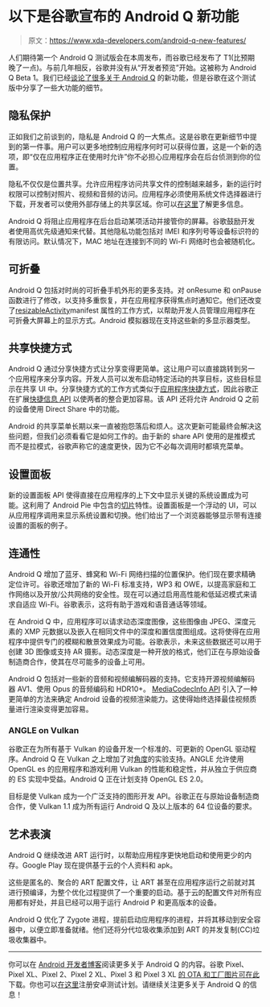 # 以下是谷歌宣布的 Android Q 新功能

> 原文：<https://www.xda-developers.com/android-q-new-features/>

人们期待第一个 Android Q 测试版会在本周发布，而谷歌已经发布了 T1(比预期晚了一点)。与前几年相反，谷歌并没有从“开发者预览”开始。这被称为 Android Q Beta 1。我们已经[谈论了很多关于 Android Q](https://www.xda-developers.com/tag/android-q/) 的新功能，但是谷歌在这个测试版中分享了一些大功能的细节。

## 隐私保护

正如我们之前谈到的，隐私是 Android Q 的一大焦点。这是谷歌在更新细节中提到的第一件事。用户可以更多地控制应用程序何时可以获得位置，这是一个新的选项，即“仅在应用程序正在使用时允许”你不必担心应用程序会在后台侦测到你的位置。

隐私不仅仅是位置共享。允许应用程序访问共享文件的控制越来越多，新的运行时权限可以控制对照片、视频和音频的访问。应用程序必须使用系统文件选择器进行下载，开发者可以使用外部存储上的共享区域。你可以[在这里](https://developer.android.com/preview/privacy/scoped-storage)了解更多信息。

Android Q 将阻止应用程序在后台启动某项活动并接管你的屏幕。谷歌鼓励开发者使用高优先级通知来代替。其他隐私功能包括对 IMEI 和序列号等设备标识符的有限访问。默认情况下，MAC 地址在连接到不同的 Wi-Fi 网络时也会被随机化。

## 可折叠

Android Q 包括对时尚的可折叠手机外形的更多支持。对 onResume 和 onPause 函数进行了修改，以支持多重恢复，并在应用程序获得焦点时通知它。他们还改变了[resizableActivity](https://developer.android.com/guide/topics/ui/multi-window#resizeableActivity)manifest 属性的工作方式，以帮助开发人员管理应用程序在可折叠大屏幕上的显示方式。Android 模拟器现在支持这些新的多显示器类型。

## 共享快捷方式

Android Q 通过分享快捷方式让分享变得更简单。这让用户可以直接跳转到另一个应用程序来分享内容。开发人员可以发布启动特定活动的共享目标，这些目标显示在共享 UI 中。分享快捷方式的工作方式类似于[应用程序快捷方式](https://www.xda-developers.com/android-app-shortcuts-chrome-os-dev-channel/)，因此谷歌正在扩展[快捷信息 API](https://developer.android.com/reference/android/content/pm/ShortcutInfo) 以使两者的整合更加容易。该 API 还将允许 Android Q 之前的设备使用 Direct Share 中的功能。

Android 的共享菜单长期以来一直被抱怨落后和烦人。这次更新可能最终会解决这些问题，但我们必须看看它是如何工作的。由于新的 share API 使用的是推模式而不是拉模式，谷歌声称它的速度更快，因为它不必每次调用时都填充菜单。

## 设置面板

新的设置面板 API 使得直接在应用程序的上下文中显示关键的系统设置成为可能。这利用了 Android Pie 中包含的[切片](https://www.xda-developers.com/settings-slices-google-pixel-android-pie/)特性。设置面板是一个浮动的 UI，可以从应用程序调用来显示系统设置和切换。他们给出了一个浏览器能够显示带有连接设置的面板的例子。

## 连通性

Android Q 增加了蓝牙、蜂窝和 Wi-Fi 网络扫描的位置保护。他们现在要求精确定位许可。谷歌还增加了新的 Wi-Fi 标准支持，WP3 和 OWE，以提高家庭和工作网络以及开放/公共网络的安全性。现在可以通过启用高性能和低延迟模式来请求自适应 Wi-Fi。谷歌表示，这将有助于游戏和语音通话等领域。

在 Android Q 中，应用程序可以请求动态深度图像，这些图像由 JPEG、深度元素的 XMP 元数据以及嵌入在相同文件中的深度和置信度图组成。这将使得在应用程序中提供专门的模糊和散景效果成为可能。谷歌表示，未来这些数据还可以用于创建 3D 图像或支持 AR 摄影。动态深度是一种开放的格式，他们正在与原始设备制造商合作，使其在尽可能多的设备上可用。

Android Q 包括对一些新的音频和视频编解码器的支持。它支持开源视频编解码器 AV1、使用 Opus 的音频编码和 HDR10+。 [MediaCodecInfo API](https://developer.android.com/reference/android/media/MediaCodecInfo) 引入了一种更简单的方法来确定 Android 设备的视频渲染能力。这使得始终选择最佳视频质量进行渲染变得更加容易。

### ANGLE on Vulkan

谷歌正在为所有基于 Vulkan 的设备开发一个标准的、可更新的 OpenGL 驱动程序。Android Q 在 Vulkan 之上增加了对[角度](https://chromium.googlesource.com/angle/angle/+/master/README.md)的实验支持。ANGLE 允许使用 OpenGL es 的应用程序和游戏利用 Vulkan 的性能和稳定性，并从独立于供应商的 ES 实现中受益。Android Q 正在计划支持 OpenGL ES 2.0。

目标是使 Vulkan 成为一个广泛支持的图形开发 API。谷歌正在与原始设备制造商合作，使 Vulkan 1.1 成为所有运行 Android Q 及以上版本的 64 位设备的要求。

## 艺术表演

Android Q 继续改进 ART 运行时，以帮助应用程序更快地启动和使用更少的内存。Google Play 现在提供基于云的个人资料和 apk。

这些是匿名的、聚合的 ART 配置文件，让 ART 甚至在应用程序运行之前就对其进行预编译，为整个优化过程提供了一个重要的启动。基于云的配置文件对所有应用都有好处，并且已经可以用于运行 Android P 和更高版本的设备。

Android Q 优化了 Zygote 进程，提前启动应用程序的进程，并将其移动到安全容器中，以便立即准备就绪。他们还将分代垃圾收集添加到 ART 的并发复制(CC)垃圾收集器中。

* * *

你可以在 [Android 开发者博客](https://android-developers.googleblog.com/2019/03/introducing-android-q-beta.html)阅读更多关于 Android Q 的内容。谷歌 Pixel、Pixel XL、Pixel 2、Pixel 2 XL、Pixel 3 和 Pixel 3 XL [的 OTA 和工厂图片可在此](https://www.xda-developers.com/android-q-dp1-google-pixel-2-google-pixel-3/)下载。你也可以[在这里](https://www.google.com/android/beta)注册安卓测试计划。请继续关注更多关于 Android Q 的信息！